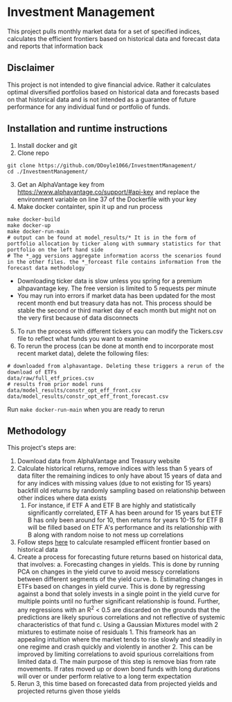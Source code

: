 # Investment Management
This project pulls monthly market data for a set of specified indices, calculates the efficient frontiers based on historical data and forecast data and reports that information back
## Disclaimer
This project is not intended to give financial advice.
Rather it calculates optimal diversified portfolios based on historical data and forecasts based on that historical data 
and is not intended as a guarantee of future performance for any individual fund or portfolio of funds.
## Installation and runtime instructions
1. Install docker and git
2. Clone repo
```
git clone https://github.com/DDoyle1066/InvestmentManagement/
cd ./InvestmentManagement/
```
3. Get an AlphaVantage key from https://www.alphavantage.co/support/#api-key and replace the environment variable on line 37 of the Dockerfile with your key
4. Make docker containter, spin it up and run process
```
make docker-build
make docker-up
make docker-run-main
# output can be found at model_results/* It is in the form of portfolio allocation by ticker along with summary statistics for that portfolio on the left hand side
# The *_agg versions aggregate information acorss the scenarios found in the other files. the *_forceast file contains information from the forecast data methodology
```
  - Downloading ticker data is slow unless you spring for a premium alhpavantage key. The free version is limited to 5 requests per minute
  - You may run into errors if market data has been updated for the most recent month end but treasury data has not.
  This process should be stable the second or third market day of each month but might not on the very first because of data disconnects
5. To run the process with different tickers you can modify the Tickers.csv file to reflect what funds you want to examine
6. To rerun the process (can be done at month end to incorporate most recent market data), delete the following files:
```
# downloaded from alphavantage. Deleting these triggers a rerun of the download of ETFs
data/raw/full_etf_prices.csv
# results from prior model runs
data/model_results/constr_opt_eff_front.csv
data/model_results/constr_opt_eff_front_forecast.csv
```
Run `make docker-run-main` when you are ready to rerun
## Methodology
This project's steps are:
1. Download data from AlphaVantage and Treasury website
2. Calculate historical returns, remove indices with less than 5 years of data filter the remaining indices to only have about 15 years of data and for any indices with missing values (due to not existing for 15 years) backfill old returns by randomly sampling based on relationship between other indices where data exists
   1. For instance, if ETF A and ETF B are highly and statistically significantly correlated, ETF A has been around for 15 years but ETF B has only been around for 10, then returns for years 10-15 for ETF B will be filled based on ETF A's performance and its relationship with B along with random noise to not mess up correlations
3. Follow steps [here](https://www.newfrontieradvisors.com/media/1172/introduction-to-resampled-effiency.pdf) to calculate resampled effiicent frontier based on historical data
4. Create a process for forecasting future returns based on historical data, that involves:
    a. Forecasting changes in yields. This is done by running PCA on changes in the yield curve to avoid messcy correlations between different segments of the yield curve. 
    b. Estimating changes in ETFs based on changes in yield curve. This is done by regressing against a bond that solely invests in a single point in the yield curve for multiple points until no further significant relationship is found. Further, any regressions with an R<sup>2</sup> < 0.5 are discarded on the grounds that the predictions are likely spurious correlations and not reflective of systemic characteristics of that fund
    c. Using a Gaussian Mixtures model with 2 mixtures to estimate noise of residuals
        1.  This frameork has an appealing intuition where the market tends to rise slowly and steadily in one regime and crash quickly and violently in another
        2.  This can be improved by limiting correlations to avoid spurious correlaitions from limited data
    d. The main purpose of this step is remove bias from rate movements. If rates moved up or down bond funds with long durations will over or under perform relative to a long term expectation
5. Rerun 3, this time based on forecasted data from projected yields and projected returns given those yields  






